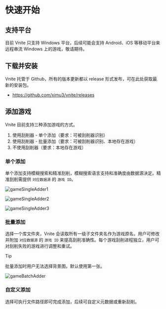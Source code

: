 # 快速开始

## 支持平台

目前 Vnite 只支持 Windows 平台，后续可能会支持 Android、iOS 等移动平台来远程串流 Windows 上的游戏，敬请期待。

## 下载并安装

Vnite 托管于 Github，所有的版本更新都以 release 形式发布，可在此处获取最新的安装包。

- https://github.com/ximu3/vnite/releases

## 添加游戏

Vnite 目前支持三种添加游戏的方式。

1. 使用刮削器 - 单个添加（要求：可被刮削器识别）
2. 使用刮削器 - 批量添加（要求：可被刮削器识别、本地存在游戏）
3. 不使用刮削器（要求：本地存在游戏）

### 单个添加

单个添加支持模糊搜索和精准刮削，模糊搜索语言支持和准确度由数据源决定。精准刮削需提供 `对应数据源` 的 `游戏 ID`。

![gameSingleAdder1](https://img.timero.xyz/i/2025/04/02/67ecf19c18a3c.webp)

![gameSingleAdder2](https://img.timero.xyz/i/2025/04/02/67ecf1b1b35d8.webp)

![gameSingleAdder3](https://img.timero.xyz/i/2025/04/02/67ecf1c222240.webp)

### 批量添加

选择一个库文件夹，Vnite 会读取所有一级子文件夹名作为游戏原名，用户可修改并附加 `对应数据源` 的 `游戏 ID` 来提高刮削准确性。每个游戏刮削进程独立，用户可对刮削失败的游戏进行调整和重试。

> [!TIP]
> 批量添加时用户无法选择背景图，默认使用第一张。

![gameBatchAdder](https://img.timero.xyz/i/2025/04/02/67ecf1ec53201.webp)

### 自定义添加

选择可执行文件路径即可完成添加，后续可自定义元数据或重新刮削。
